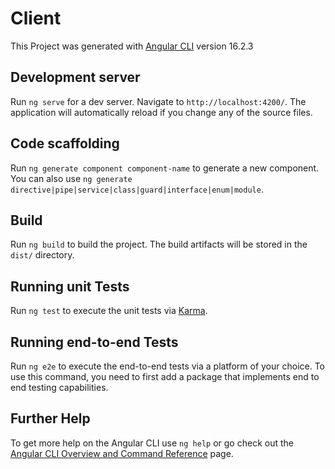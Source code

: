 # Client

This Project was generated with [Angular CLI](https://github.com/angular/angular-cli) version 16.2.3

## Development server

Run `ng serve` for a dev server. Navigate to `http://localhost:4200/`. The application will automatically reload if you change any of the source files.

## Code scaffolding

Run `ng generate component component-name` to generate a new component. You can also use `ng generate directive|pipe|service|class|guard|interface|enum|module`.

## Build

Run `ng build` to build the project. The build artifacts will be stored in the `dist/` directory.

## Running unit Tests

Run `ng test` to execute the unit tests via [Karma](https://karma-runner.github.io).

## Running end-to-end Tests

Run `ng e2e` to execute the end-to-end tests via a platform of your choice. To use this command, you need to first add a package that implements end to end testing capabilities.

## Further Help

To get more help on the Angular CLI use `ng help` or go check out the [Angular CLI Overview and Command Reference](https://angular.io/cli) page.
